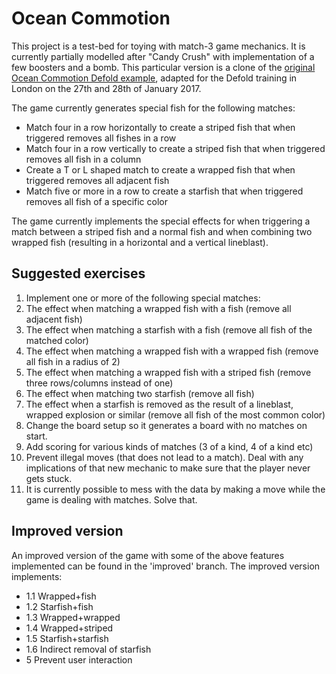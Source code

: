 # Ocean Commotion
This project is a test-bed for toying with match-3 game mechanics. It is currently partially modelled after "Candy Crush" with implementation of a few boosters and a bomb. This particular version is a clone of the [original Ocean Commotion Defold example](https://github.com/defold/defold-examples/tree/master/ocean-commotion), adapted for the Defold training in London on the 27th and 28th of January 2017.

The game currently generates special fish for the following matches:

* Match four in a row horizontally to create a striped fish that when triggered removes all fishes in a row
* Match four in a row vertically to create a striped fish that when triggered removes all fish in a column
* Create a T or L shaped match to create a wrapped fish that when triggered removes all adjacent fish
* Match five or more in a row to create a starfish that when triggered removes all fish of a specific color

The game currently implements the special effects for when triggering a match between a striped fish and a normal fish and when combining two wrapped fish (resulting in a horizontal and a vertical lineblast). 

## Suggested exercises
1. Implement one or more of the following special matches:
 1. The effect when matching a wrapped fish with a fish (remove all adjacent fish)
 2. The effect when matching a starfish with a fish (remove all fish of the matched color)
 3. The effect when matching a wrapped fish with a wrapped fish (remove all fish in a radius of 2)
 4. The effect when matching a wrapped fish with a striped fish (remove three rows/columns instead of one)
 5. The effect when matching two starfish (remove all fish)
 6. The effect when a starfish is removed as the result of a lineblast, wrapped explosion or similar (remove all fish of the most common color)
2. Change the board setup so it generates a board with no matches on start.
3. Add scoring for various kinds of matches (3 of a kind, 4 of a kind etc)
4. Prevent illegal moves (that does not lead to a match). Deal with any implications of that new mechanic to make sure that the player never gets stuck.
5. It is currently possible to mess with the data by making a move while the game is dealing with matches. Solve that.

## Improved version
An improved version of the game with some of the above features implemented can be found in the 'improved' branch. The improved version implements:

* 1.1 Wrapped+fish
* 1.2 Starfish+fish
* 1.3 Wrapped+wrapped
* 1.4 Wrapped+striped
* 1.5 Starfish+starfish
* 1.6 Indirect removal of starfish
* 5 Prevent user interaction 
